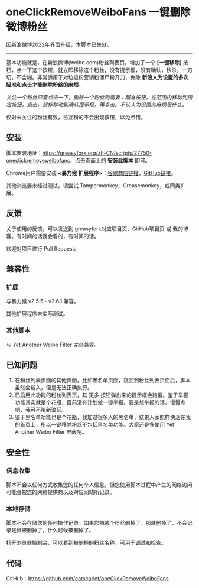 # oneClickRemoveWeiboFans 一键删除微博粉丝

因新浪微博2022年界面升级，本脚本已失效。

---

基本功能就是，在新浪微博(weibo.com)粉丝列表页，增加了一个 **[一键移除]** 按钮，点一下这个按钮，就立即移除这个粉丝，没有提示框，没有确认，秒杀，一刀切，不含糊。非常适用于对垃圾粉营销粉僵尸粉开刀，免除 **新浪人为设置的多次瞄准和点击才能删除粉丝的麻烦**。

_关注一个粉丝只需点击一下，删除一个粉丝则需要：瞄准按钮，在范围内移动到指定按钮，点击，鼠标移动到确认提示框，再点击。不认人为设置的麻烦是什么。_

仅对未关注的粉丝有效，已互粉的不会出现按钮，以免点错。

## 安装

脚本安装地址：<https://greasyfork.org/zh-CN/scripts/27750-oneclickremoveweibofans>，点击页面上的 **安装此脚本** 即可。

Chrome用户需要安装 **<暴力猴 扩展程序>**：[谷歌商店链接](https://chrome.google.com/webstore/detail/violentmonkey/jinjaccalgkegednnccohejagnlnfdag)，[GitHub链接](https://github.com/violentmonkey/violentmonkey/releases/latest)。

其他浏览器未经过测试，请尝试 Tampermonkey，Greasemonkey，或同类扩展。

## 反馈

关于使用的反馈，可以发送到 greasyfork对应项目页、GitHub项目页 或 我的博客。有时间的话我会看的，有时间的话。

欢迎对项目进行 Pull Request。

## 兼容性

### 扩展

与暴力猴 v2.5.5 - v2.6.1 兼容。

其他扩展程序未实际测试。

### 其他脚本

与 Yet Another Weibo Filter 完全兼容。

## 已知问题

1. 在粉丝列表页面的其他页面，比如黑名单页面，跳回到粉丝列表页面后，脚本虽然会载入，但是无法正确执行。
2. 已启用此功能的粉丝列表页，其 更多 按钮弹出来的提示框会跑偏。鉴于举报功能其实就是个花瓶，目前没有计划做一键举报。要是想举报的话，慢慢点吧，我可不陪新浪玩。
3. 鉴于黑名单功能也是个花瓶，我加过很多人的黑名单，结果人家照样快活在我的首页上，所以一键移除粉丝不包括黑名单功能。大家还是多使用 Yet Another Weibo Filter 屏蔽吧。

## 安全性

### 信息收集

脚本不会以任何方式收集您的任何个人信息。但您使用脚本过程中产生的网络访问可能会被您的网络提供商以及对应网站所记录。

### 本地存储

脚本不会存储您的任何操作记录。如果您把某个粉丝删掉了，那就删掉了，不会记录是谁被删掉了，什么时候被删掉了。

打开浏览器控制台，可以看到被删掉的粉丝名称，可用于调试和检查。

## 代码

GitHub：<https://github.com/catscarlet/oneClickRemoveWeiboFans>
